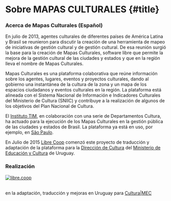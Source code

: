 # Sobre MAPAS CULTURALES {#title}

<h3>Acerca de Mapas Culturales (Español)</h3>

En julio de 2013, agentes culturales de diferentes países de América Latina y Brasil se reunieron para discutir la creación de una herramienta de mapeo de iniciativas de gestión cultural y de gestión cultural. De esa reunión surgió la base para la creación de Mapas Culturales, software libre que permite la mejora de la gestión cultural de las ciudades y estados y que en la región lleva el nombre de Mapas Culturales.

Mapas Culturales es una plataforma colaborativa que reúne información sobre los agentes, lugares, eventos y proyectos culturales, dando al gobierno una instantánea de la cultura de la zona y un mapa de los espacios ciudadanos y eventos culturales en la región. La plataforma está alineada con el Sistema Nacional de Información e Indicadores Culturales del Ministerio de Cultura (SNIIC) y contribuye a la realización de algunos de los objetivos del Plan Nacional de Cultura.

El <a href="http://institutotim.org.br/">Instituto TIM</a>, en colaboración con una serie de Departamentos Cultura, ha actuado para la ejecución de los Mapas Culturales en la gestión pública de las ciudades y estados de Brasil. La plataforma ya está en uso, por ejemplo, en <a href="http://spcultura.prefeitura.sp.gov.br/">São Paulo</a>.

En Julio de 2015 <a href="http://libre.coop/">Libre Coop</a> comenzó este proyecto de traducción y adaptación de la plataforma para la <a href="http://cultura.mec.gub.uy/">Dirección de Cultura</a> del <a href="http://www.mec.gub.uy/"> Ministerio de Educación y Cultura</a> de Uruguay.

<h3>Realización</h3>

<a href="http://libre.coop"><img class="alignleft" src="{{asset:img/logo_libre_coop.png}}" alt="libre.coop" /></a>
<p>
</br>
en la adaptación, traducción y mejoras en Uruguay para <a href="http://www.mec.gub.uy/"> Cultura|MEC</a></p>
</p>
<p>
</br>
</p>
